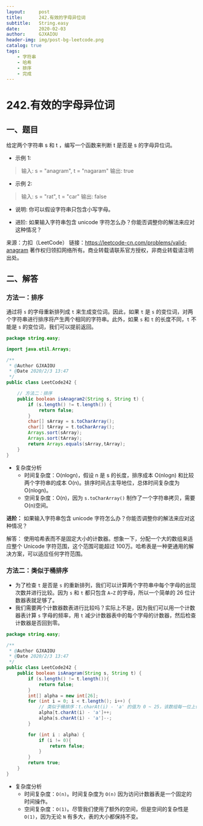 ```yaml
---
layout:     post
title:      242.有效的字母异位词
subtitle:   String.easy
date:       2020-02-03
author:     GJXAIOU
header-img: img/post-bg-leetcode.png
catalog: true
tags:
    - 字符串
    - 哈希
    - 排序 
	- 完成
---
```


# 242.有效的字母异位词

## 一、题目

给定两个字符串 s 和 t ，编写一个函数来判断 t 是否是 s 的字母异位词。

- 示例 1:

> 输入: s = "anagram", t = "nagaram"
> 输出: true

- 示例 2:

> 输入: s = "rat", t = "car"
> 输出: false

- 说明:
    你可以假设字符串只包含小写字母。

- 进阶:
    如果输入字符串包含 unicode 字符怎么办？你能否调整你的解法来应对这种情况？

来源：力扣（LeetCode）
链接：https://leetcode-cn.com/problems/valid-anagram
著作权归领扣网络所有。商业转载请联系官方授权，非商业转载请注明出处。

## 二、解答

### 方法一：排序

通过将 `s` 的字母重新排列成 `t` 来生成变位词。因此，如果 `t` 是 `s` 的变位词，对两个字符串进行排序将产生两个相同的字符串。此外，如果 `s` 和 `t` 的长度不同，`t` 不能是 `s` 的变位词，我们可以提前返回。

```java
package string.easy;

import java.util.Arrays;

/**
 * @Author GJXAIOU
 * @Date 2020/2/3 13:47
 */
public class LeetCode242 {

    // 方法二：排序
    public boolean isAnagram2(String s, String t) {
        if (s.length() != t.length()) {
            return false;
        }
        char[] sArray = s.toCharArray();
        char[] tArray = t.toCharArray();
        Arrays.sort(sArray);
        Arrays.sort(tArray);
        return Arrays.equals(sArray,tArray);
    }
}
```

- 复杂度分析
    - 时间复杂度：O(nlogn)，假设 n 是 s 的长度，排序成本 O(nlogn) 和比较两个字符串的成本 O(n)。排序时间占主导地位，总体时间复杂度为 O(nlogn)。
    - 空间复杂度：O(n)，因为 `s.toCharArray()` 制作了一个字符串拷贝，需要 O(n)空间。

**进阶：**
如果输入字符串包含 unicode 字符怎么办？你能否调整你的解法来应对这种情况？

解答：
使用哈希表而不是固定大小的计数器。想象一下，分配一个大的数组来适应整个 Unicode 字符范围，这个范围可能超过 100万。哈希表是一种更通用的解决方案，可以适应任何字符范围。

### 方法二：类似于桶排序

- 为了检查 `t` 是否是 `s` 的重新排列，我们可以计算两个字符串中每个字母的出现次数并进行比较。因为 `s` 和 `t` 都只包含 `A−Z` 的字母，所以一个简单的 26 位计数器表就足够了。
- 我们需要两个计数器数表进行比较吗？实际上不是，因为我们可以用一个计数器表计算 `s` 字母的频率，用 `t` 减少计数器表中的每个字母的计数器，然后检查计数器是否回到零。	

```java
package string.easy;

/**
 * @Author GJXAIOU
 * @Date 2020/2/3 13:47
 */
public class LeetCode242 {
    public boolean isAnagram(String s, String t) {
        if (s.length() != t.length()){
            return false;
        }
        int[] alpha = new int[26];
        for (int i = 0; i < t.length(); i++) {
            // 类似于桶排序：t.charAt(i) - 'a' 的值为 0 ~ 25，该数组每一位上值对应着 a ~ z 出现次数
            alpha[t.charAt(i) - 'a']++;
            alpha[s.charAt(i) - 'a']--;
        }

        for (int i : alpha) {
            if (i != 0){
                return false;
            }
        }
        return true;
    }
}
```

- 复杂度分析
    - 时间复杂度：`O(n)`。时间复杂度为 `O(n)` 因为访问计数器表是一个固定的时间操作。
    - 空间复杂度：`O(1)`。尽管我们使用了额外的空间，但是空间的复杂性是 `O(1)`，因为无论 `N` 有多大，表的大小都保持不变。
